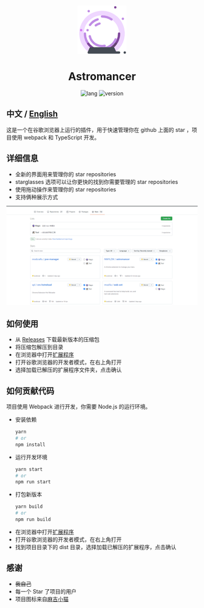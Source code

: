 <p align="center">
  <img src="./public/favicon-x128.png" alt="Shortln logo">
</p>
<h1 align="center">Astromancer</h1>

<p align="center">
  <img src="https://shields.io/badge/TypeScript-Driver-green?logo=typescript" alt="lang">
  <img src="https://shields.io/badge/version-0.2.2-green?logo=github" alt="version">
</p>

## **中文** / **[English](./README-en.md)**

这是一个在谷歌浏览器上运行的插件，用于快速管理你在 github 上面的 star ，项目使用 webpack 和 TypeScript 开发。

## 详细信息

* 全新的界面用来管理你的 star repositories
* starglasses 选项可以让你更快的找到你需要管理的 star repositories
* 使用拖动操作来管理你的 star repositories
* 支持俩种展示方式

![demo](./001.gif)

## 如何使用

* 从 [Releases](https://github.com/NWYLZW/astromancer/releases) 下载最新版本的压缩包
* 将压缩包解压到目录
* 在浏览器中打开[扩展程序](chrome://extensions)
* 打开谷歌浏览器的开发者模式，在右上角打开
* 选择加载已解压的扩展程序文件夹，点击确认

## 如何贡献代码

项目使用 Webpack 进行开发，你需要 Node.js 的运行环境。

* 安装依赖
  ```bash
  yarn
  # or
  npm install
  ```
* 运行开发环境
  ```bash
  yarn start
  # or
  npm run start
  ```
* 打包新版本
  ```bash
  yarn build
  # or
  npm run build
  ```
* 在浏览器中打开[扩展程序](chrome://extensions)
* 打开谷歌浏览器的开发者模式，在右上角打开
* 找到项目目录下的 dist 目录，选择加载已解压的扩展程序，点击确认

## 感谢

* ~~我自己~~
* 每一个 Star 了项目的用户
* 项目图标来自[麻吉小猫](https://www.iconfont.cn/user/detail?uid=757066)
